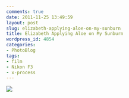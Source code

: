 ```yaml
---
comments: true
date: 2011-11-25 13:49:59
layout: post
slug: elizabeth-applying-aloe-on-my-sunburn
title: Elizabeth Applying Aloe on My Sunburn
wordpress_id: 4854
categories:
- PhotoBlog
tags:
- film
- Nikon F3
- x-process
---
```


![](http://ryanfitzer.com/main/wp-content/uploads/2011/11/sunburned.jpg)
